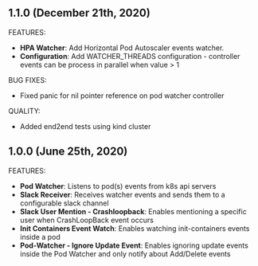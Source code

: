 ## 1.1.0 (December 21th, 2020)
 
FEATURES:
 * **HPA Watcher**: Add Horizontal Pod Autoscaler events watcher.
 * **Configuration**: Add WATCHER_THREADS configuration - controller events can be process in parallel when value > 1

BUG FIXES:
 * Fixed panic for nil pointer reference on pod watcher controller

QUALITY:
 * Added end2end tests using kind cluster

## 1.0.0 (June 25th, 2020)

FEATURES:

 * **Pod Watcher**: Listens to pod(s) events from k8s api servers  
 * **Slack Receiver**: Receives watcher events and sends them to a configurable slack channel  
 * **Slack User Mention - Crashloopback**: Enables mentioning a specific user when CrashLoopBack event occurs
 * **Init Containers Event Watch**: Enables watching init-containers events inside a pod
 * **Pod-Watcher - Ignore Update Event**: Enables ignoring update events inside the Pod Watcher and only notify about Add/Delete events